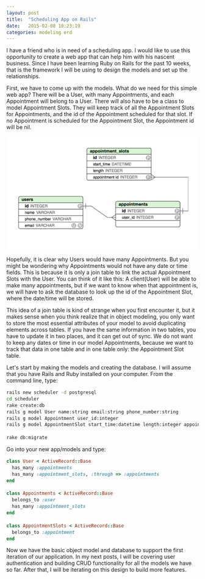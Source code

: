 ```yaml
---
layout: post
title:  "Scheduling App on Rails"
date:   2015-02-08 18:23:19
categories: modeling erd
---
```


I have a friend who is in need of a scheduling app. I would like to use this opportunity to create a web app that can help him with his nascent business. Since I have been learning Ruby on Rails for the past 10 weeks, that is the framework I will be using to design the models and set up the relationships.

First, we have to come up with the models. What do we need for this simple web app? There will be a User, with many Appointments, and each Appointment will belong to a User. There will also have to be a class to model Appointment Slots. They will keep track of all the Appointment Slots for Appointments, and the id of the Appointment scheduled for that slot.  If no Appointment is scheduled for the Appointment Slot, the Appointment id will be nil.

![The Entity-Relationship Diagram](/assets/erd.png) 

Hopefully, it is clear why Users would have many Appointments. But you might be wondering why Appointments would not have any date or time fields. This is because it is only a join table to link the actual Appointment Slots with the User. You can think of it like this: A client(User) will be able to make many appointments, but if we want to know when that appointment is, we will have to ask the database to look up the id of the Appointment Slot, where the date/time will be stored. 

This idea of a join table is kind of strange when you first encounter it, but it makes sense when you think realize that in object modeling, you only want to store the most essential attributes of your model to avoid duplicating elements across tables.  If you have the same information in two tables, you have to update it in two places, and it can get out of sync. We do not want to keep any dates or time in our model Appointments, because we want to track that data in one table and in one table only: the Appointment Slot table. 

Let's start by making the models and creating the database. I will assume that you have Rails and Ruby installed on your computer. From the command line, type:

~~~ bash
rails new scheduler -d postgresql
cd scheduler
rake create:db
rails g model User name:string email:string phone_number:string
rails g model Appointment user_id:integer
rails g model AppointmentSlot start_time:datetime length:integer appointment_id:integer

rake db:migrate
~~~
Go into your new app/models and type:

~~~ ruby
class User < ActiveRecord::Base
  has_many :appointments
  has_many :appointment_slots, :through => :appointments
end

class Appointments < ActiveRecord::Base
  belongs_to :user
  has_many :appointment_slots
end

class AppointmentSlots < ActiveRecord::Base
  belongs_to :appointment
end
~~~

Now we have the basic object model and database to support the first iteration of our application.
In my next posts, I will be covering user authentication and building CRUD functionality for all the models we have so far. After that, I will be iterating on this design to build more features.



